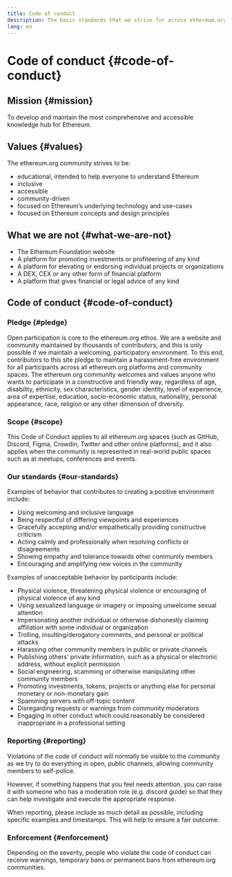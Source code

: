 ```yaml
---
title: Code of conduct
description: The basic standards that we strive for across ethereum.org spaces.
lang: en
---
```


# Code of conduct {#code-of-conduct}

## Mission {#mission}

To develop and maintain the most comprehensive and accessible knowledge hub for Ethereum.

## Values {#values}

The ethereum.org community strives to be:

- educational, intended to help everyone to understand Ethereum
- inclusive
- accessible
- community-driven
- focused on Ethereum’s underlying technology and use-cases
- focused on Ethereum concepts and design principles

## What we are not {#what-we-are-not}

- The Ethereum Foundation website
- A platform for promoting investments or profiteering of any kind
- A platform for elevating or endorsing individual projects or organizations
- A DEX, CEX or any other form of financial platform
- A platform that gives financial or legal advice of any kind

## Code of conduct {#code-of-conduct}

### Pledge {#pledge}

Open participation is core to the ethereum.org ethos. We are a website and community maintained by thousands of contributors, and this is only possible if we maintain a welcoming, participatory environment. To this end, contributors to this site pledge to maintain a harassment-free environment for all participants across all ethereum.org platforms and community spaces. The ethereum.org community welcomes and values anyone who wants to participate in a constructive and friendly way, regardless of age, disability, ethnicity, sex characteristics, gender identity, level of experience, area of expertise, education, socio-economic status, nationality, personal appearance, race, religion or any other dimension of diversity.

### Scope {#scope}

This Code of Conduct applies to all ethereum.org spaces (such as GitHub, Discord, Figma, Crowdin, Twitter and other online platforms), and it also applies when the community is represented in real-world public spaces such as at meetups, conferences and events.

### Our standards {#our-standards}

Examples of behavior that contributes to creating a positive environment include:

- Using welcoming and inclusive language
- Being respectful of differing viewpoints and experiences
- Gracefully accepting and/or empathetically providing constructive criticism
- Acting calmly and professionally when resolving conflicts or disagreements
- Showing empathy and tolerance towards other community members
- Encouraging and amplifying new voices in the community

Examples of unacceptable behavior by participants include:

- Physical violence, threatening physical violence or encouraging of physical violence of any kind
- Using sexualized language or imagery or imposing unwelcome sexual attention
- Impersonating another individual or otherwise dishonestly claiming affiliation with some individual or organization
- Trolling, insulting/derogatory comments, and personal or political attacks
- Harassing other community members in public or private channels
- Publishing others’ private information, such as a physical or electronic address, without explicit permission
- Social engineering, scamming or otherwise manipulating other community members
- Promoting investments, tokens, projects or anything else for personal monetary or non-monetary gain
- Spamming servers with off-topic content
- Disregarding requests or warnings from community moderators
- Engaging in other conduct which could reasonably be considered inappropriate in a professional setting

### Reporting {#reporting}

Violations of the code of conduct will normally be visible to the community as we try to do everything in open, public channels, allowing community members to self-police.

However, if something happens that you feel needs attention, you can raise it with someone who has a moderation role (e.g. discord guide) so that they can help investigate and execute the appropriate response.

When reporting, please include as much detail as possible, including specific examples and timestamps. This will help to ensure a fair outcome.

### Enforcement {#enforcement}

Depending on the severity, people who violate the code of conduct can receive warnings, temporary bans or permanent bans from ethereum.org communities.
